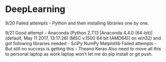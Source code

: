 # DeepLearning

9/20
Failed attempts - 
Python and then installing libraries one by one.

9/21 
Good attempt - 
Anaconda (Python 2.7.13 |Anaconda 4.4.0 (64-bit)| (default, May 11 2017, 13:17:26) [MSC v.1500 64 bit (AMD64)] on win32)
and got following libraries needed - 
SciPy
NumPy
Matplotlib 
Failed attempts -
But still no success is getting this -
Theano
Keras
Also need to move all this to personal laptop as work laptop won't let me do pip install or git push.


